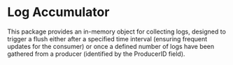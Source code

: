 # Log Accumulator

This package provides an in-memory object for collecting logs, designed to trigger a flush either after a specified time interval (ensuring frequent updates for the consumer) or once a defined number of logs have been gathered from a producer (identified by the ProducerID field).
